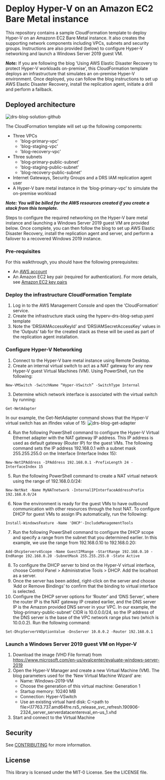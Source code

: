 # Deploy Hyper-V on an Amazon EC2 Bare Metal instance

This repository contains a sample CloudFormation template to deploy Hyper-V on an Amazonn EC2 Bare Metal instance. It also creates the supporting network components including VPCs, subnets and security groups. Instructions are also provided (below) to configure Hyper-V networking and launch a Windows Server 2019 guest VM. 

***Note:*** If you are following the blog 'Using AWS Elastic Disaster Recovery to protect Hyper-V workloads on-premise', this CloudFormation template deploys an infrastructure that simulates an on-premise Hyper-V environment. Once deployed, you can follow the blog instructions to set up AWS Elastic Disaster Recovery, install the replication agent, initiate a drill and perform a failback.

## Deployed architecture
![drs-blog-solution-github](https://github.com/aws-samples/disaster-recovery-for-on-premise-hyperv-using-drs/assets/91114681/62be7eb1-0425-46eb-be3a-e17921433117)

The CloudFormation template will set up the following components:
- Three VPCs
  - 'blog-primary-vpc'
  - 'blog-staging-vpc'
  - 'blog-recovery-vpc'
- Three subnets
  - 'blog-primary-public-subnet'
  - 'blog-staging-public-subnet'
  - 'blog-recovery-public-subnet'
- Internet Gateways, Security Groups and a DRS IAM replication agent user
- A Hyper-V bare metal instance in the ‘blog-primary-vpc’ to simulate the on-premise workload

***Note: You will be billed for the AWS resources created if you create a stack from this template.***

Steps to configure the required networking on the Hyper-V bare metal instance and launching a Windows Server 2019 guest VM are provided below. Once complete, you can then follow the blog to set up AWS Elastic Disaster Recovery, install the replication agent and server, and perform a failover to a recovered Windows 2019 instance.

### Pre-requisites
For this walkthrough, you should have the following prerequisites: 
- An [AWS account](https://aws.amazon.com/resources/create-account/ "Create account")
- An Amazon EC2 key pair (required for authentication). For more details, see [Amazon EC2 key pairs](https://docs.aws.amazon.com/AWSEC2/latest/UserGuide/ec2-key-pairs.html "EC2 key pairs")

### Deploy the infrastructure CloudFormation Template
1.	Log in to the AWS Management Console and open the ‘CloudFormation’ service.
2.	Create the infrastructure stack using the hyperv-drs-blog-setup.yaml template
3.	Note the ‘DRSIAMAccessKeyId’ and ‘DRSIAMSecretAccessKey’ values in the ‘Outputs’ tab for the created stack as these will be used as part of the replication agent installation.

### Configure Hyper-V Networking
1. Connect to the Hyper-V bare metal instance using Remote Desktop.
2. Create an internal virtual switch to act as a NAT gateway for any new Hyper-V guest Virtual Machines (VM). Using PowerShell, run the following:

`New-VMSwitch -SwitchName “Hyper-VSwitch” -SwitchType Internal`

3. Determine which network interface is associated with the virtual switch by running:

`Get-NetAdapter`  

In our example, the Get-NetAdapter command shows that the Hyper-V virtual switch has an ifIndex value of 15:
![drs-blog-get-adapter](https://github.com/aws-samples/disaster-recovery-for-on-premise-hyperv-using-drs/assets/91114681/8eec3857-c659-4c98-9b89-0a25feaf4c23)

4. Run the following PowerShell command to configure the Hyper-V Virtual Ethernet adapter with the NAT gateway IP address. This IP address is used as default gateway (Router IP) for the guest VMs. The following command sets the IP address 192.168.0.1 with a subnet mask 255.255.255.0 on the Interface (Interface Index 15):

`New-NetIPAddress -IPAddress 192.168.0.1 -PrefixLength 24 -InterfaceIndex 15`

5. Run the following PowerShell command to create a NAT virtual network using the range of 192.168.0.0/24:

`New-NetNat -Name MyNATnetwork -InternalIPInterfaceAddressPrefix 192.168.0.0/24`

6. Now the environment is ready for the guest VMs to have outbound communication with other resources through the host NAT. To configure DHCP for guest VMs to assign IPs automatically, run the following:

`Install-WindowsFeature -Name 'DHCP'-IncludeManagementTools`

7. Run the following PowerShell command to configure the DHCP scope and specify a range from the subnet that you determined earlier. In this example, we use the range from 192.168.0.10 to 192.168.0.20:

`Add-DhcpServerv4Scope -Name GuestIPRange -StartRange 192.168.0.10 -EndRange 192.168.0.20 -SubnetMask 255.255.255.0 -State Active`

8. To configure the DHCP server to bind on the Hyper-V virtual interface, choose Control Panel > Administrative Tools > DHCP. Add the localhost as a server.
9. Once the server has been added, right-click on the server and choose ‘Add or Remove Bindings’ to confirm that the binding to virtual interface is selected.
10. Configure the DHCP server options for ‘Router’ and ‘DNS Server’, where the router IP is the NAT gateway IP created earlier, and the DNS server IP is the Amazon provided DNS server in your VPC. In our example, the ‘blog-primary-public-subnet’ CIDR is 10.0.0.0/24, so the IP address of the DNS server is the base of the VPC network range plus two (which is 10.0.0.2). Run the following command:

`Set-DhcpServerV4OptionValue -DnsServer 10.0.0.2 -Router 192.168.0.1`

### Launch a Windows Server 2019 guest VM on Hyper-V
1.	Download the image (VHD File format) from https://www.microsoft.com/en-us/evalcenter/evaluate-windows-server-2019
2.	Open the Hyper-V Manager and create a new Virtual Machine (VM). The blog parameters used for the ‘New Virtual Machine Wizard’ are:
    - Name: Windows-2019-VM
    - Choose the generation of this virtual machine: Generation 1
    - Startup memory: 10240 MB
    - Connection: Hyper-VSwitch
    - Use an existing virtual hard disk: C:\<path to file>\17763.737.amd64fre.rs5_release_svc_refresh.190906-2324_server_serverdatacentereval_en-us_1.vhd
3.	Start and connect to the Virtual Machine

## Security

See [CONTRIBUTING](CONTRIBUTING.md#security-issue-notifications) for more information.

## License

This library is licensed under the MIT-0 License. See the LICENSE file.

